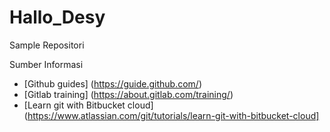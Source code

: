 # Hallo_Desy
Sample Repositori

Sumber Informasi
- [Github guides] (https://guide.github.com/)
- [Gitlab training] (https://about.gitlab.com/training/)
- [Learn git with Bitbucket cloud] (https://www.atlassian.com/git/tutorials/learn-git-with-bitbucket-cloud]

